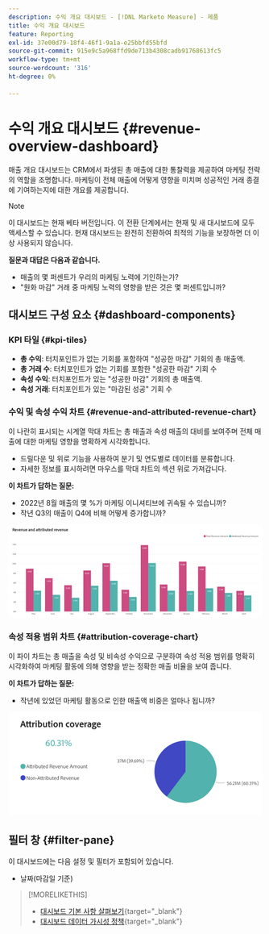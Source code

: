 ```yaml
---
description: 수익 개요 대시보드 - [!DNL Marketo Measure] - 제품
title: 수익 개요 대시보드
feature: Reporting
exl-id: 37e00d79-18f4-46f1-9a1a-e25bbfd55bfd
source-git-commit: 915e9c5a968ffd9de713b4308cadb91768613fc5
workflow-type: tm+mt
source-wordcount: '316'
ht-degree: 0%

---
```


# 수익 개요 대시보드 {#revenue-overview-dashboard}

매출 개요 대시보드는 CRM에서 파생된 총 매출에 대한 통찰력을 제공하여 마케팅 전략의 역할을 조명합니다. 마케팅이 전체 매출에 어떻게 영향을 미치며 성공적인 거래 종결에 기여하는지에 대한 개요를 제공합니다.

>[!NOTE]
>
>이 대시보드는 현재 베타 버전입니다. 이 전환 단계에서는 현재 및 새 대시보드에 모두 액세스할 수 있습니다. 현재 대시보드는 완전히 전환하여 최적의 기능을 보장하면 더 이상 사용되지 않습니다.

**질문과 대답은 다음과 같습니다.**

* 매출의 몇 퍼센트가 우리의 마케팅 노력에 기인하는가?
* &quot;원화 마감&quot; 거래 중 마케팅 노력의 영향을 받은 것은 몇 퍼센트입니까?

## 대시보드 구성 요소 {#dashboard-components}

### KPI 타일 {#kpi-tiles}

* **총 수익**: 터치포인트가 없는 기회를 포함하여 &quot;성공한 마감&quot; 기회의 총 매출액.
* **총 거래 수**: 터치포인트가 없는 기회를 포함한 &quot;성공한 마감&quot; 기회 수
* **속성 수익**: 터치포인트가 있는 &quot;성공한 마감&quot; 기회의 총 매출액.
* **속성 거래**: 터치포인트가 있는 &quot;마감된 성공&quot; 기회 수

### 수익 및 속성 수익 차트 {#revenue-and-attributed-revenue-chart}

이 나란히 표시되는 시계열 막대 차트는 총 매출과 속성 매출의 대비를 보여주며 전체 매출에 대한 마케팅 영향을 명확하게 시각화합니다.

* 드릴다운 및 위로 기능을 사용하여 분기 및 연도별로 데이터를 분류합니다.
* 자세한 정보를 표시하려면 마우스를 막대 차트의 섹션 위로 가져갑니다.

**이 차트가 답하는 질문:**

* 2022년 8월 매출의 몇 %가 마케팅 이니셔티브에 귀속될 수 있습니까?
* 작년 Q3의 매출이 Q4에 비해 어떻게 증가합니까?

![](assets/revenue-overview-dashboard-1.png)

### 속성 적용 범위 차트 {#attribution-coverage-chart}

이 파이 차트는 총 매출을 속성 및 비속성 수익으로 구분하여 속성 적용 범위를 명확히 시각화하여 마케팅 활동에 의해 영향을 받는 정확한 매출 비율을 보여 줍니다.

**이 차트가 답하는 질문:**

* 작년에 있었던 마케팅 활동으로 인한 매출액 비중은 얼마나 됩니까?

![](assets/revenue-overview-dashboard-2.png)

## 필터 창 {#filter-pane}

이 대시보드에는 다음 설정 및 필터가 포함되어 있습니다.

* 날짜(마감일 기준)

>[!MORELIKETHIS]
>
>* [대시보드 기본 사항 살펴보기](/help/marketo-measure-discover-ui/dashboards/discover-dashboard-basics.md){target="_blank"}
>* [대시보드 데이터 가시성 정책](/help/marketo-measure-discover-ui/dashboards/dashboard-data-visibility-policy.md){target="_blank"}
